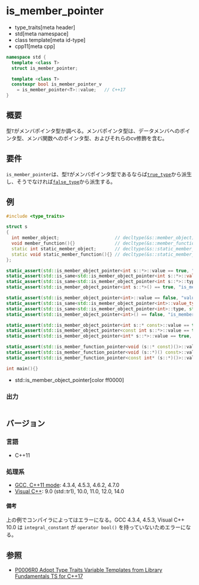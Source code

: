 # is_member_pointer
* type_traits[meta header]
* std[meta namespace]
* class template[meta id-type]
* cpp11[meta cpp]

```cpp
namespace std {
  template <class T>
  struct is_member_pointer;

  template <class T>
  constexpr bool is_member_pointer_v
    = is_member_pointer<T>::value;   // C++17
}
```

## 概要
型`T`がメンバポインタ型か調べる。メンバポインタ型は、データメンバへのポインタ型、メンバ関数へのポインタ型、およびそれらのcv修飾を含む。


## 要件
`is_member_pointer`は、型`T`がメンバポインタ型であるならば[`true_type`](true_type.md)から派生し、そうでなければ[`false_type`](false_type.md)から派生する。


## 例
```cpp
#include <type_traits>

struct s
{
  int member_object;                     // decltype(&s::member_object) は int s::*
  void member_function(){}               // decltype(&s::member_function) は void (s::*)()
  static int static_member_object;       // decltype(&s::static_member_object) は int*
  static void static_member_function(){} // decltype(&s::static_member_function) は void (*)()
};

static_assert(std::is_member_object_pointer<int s::*>::value == true, "value == true, int s::* is member pointer");
static_assert(std::is_same<std::is_member_object_pointer<int s::*>::value_type, bool>::value, "value_type == bool");
static_assert(std::is_same<std::is_member_object_pointer<int s::*>::type, std::true_type>::value, "type == true_type");
static_assert(std::is_member_object_pointer<int s::*>() == true, "is_member_object_pointer<int s::*>() == true");

static_assert(std::is_member_object_pointer<int>::value == false, "value == false, int is not member pointer");
static_assert(std::is_same<std::is_member_object_pointer<int>::value_type, bool>::value, "value_type == bool");
static_assert(std::is_same<std::is_member_object_pointer<int>::type, std::false_type>::value, "type == false_type");
static_assert(std::is_member_object_pointer<int>() == false, "is_member_object_pointer<int>() == false");

static_assert(std::is_member_object_pointer<int s::* const>::value == true, "int s::* const is member pointer");
static_assert(std::is_member_object_pointer<const int s::*>::value == true, "const int s::* is member pointer");
static_assert(std::is_member_object_pointer<int* s::*>::value == true, "int* s::* is member pointer");

static_assert(std::is_member_function_pointer<void (s::* const)()>::value == true, "void (s::* const)() is member pointer");
static_assert(std::is_member_function_pointer<void (s::*)() const>::value == true, "void (s::*)() const is member pointer");
static_assert(std::is_member_function_pointer<const int* (s::*)()>::value == true, "const int* (s::*)() is member pointer");

int main(){}
```
* std::is_member_object_pointer[color ff0000]

### 出力
```
```

## バージョン
### 言語
- C++11

### 処理系
- [GCC, C++11 mode](/implementation.md#gcc): 4.3.4, 4.5.3, 4.6.2, 4.7.0
- [Visual C++](/implementation.md#visual_cpp): 9.0 (std::tr1), 10.0, 11.0, 12.0, 14.0

#### 備考
上の例でコンパイラによってはエラーになる。GCC 4.3.4, 4.5.3, Visual C++ 10.0 は `integral_constant` が `operator bool()` を持っていないためエラーになる。


## 参照
- [P0006R0 Adopt Type Traits Variable Templates from Library Fundamentals TS for C++17](http://www.open-std.org/jtc1/sc22/wg21/docs/papers/2015/p0006r0.html)
